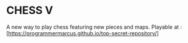 # CHESS V

A new way to play chess featuring new pieces and maps.
Playable at : [https://programmermarcus.github.io/top-secret-repository/]
